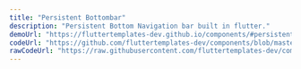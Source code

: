 ```yaml
---
title: "Persistent Bottombar"
description: "Persistent Bottom Navigation bar built in flutter."
demoUrl: "https://fluttertemplates-dev.github.io/components/#persistent_bottom_nav"
codeUrl: "https://github.com/fluttertemplates-dev/components/blob/master/lib/components/navigation/bottom_nav/persistent_bottom.dart"
rawCodeUrl: "https://raw.githubusercontent.com/fluttertemplates-dev/components/master/lib/components/navigation/bottom_nav/persistent_bottom.dart"
---
```

